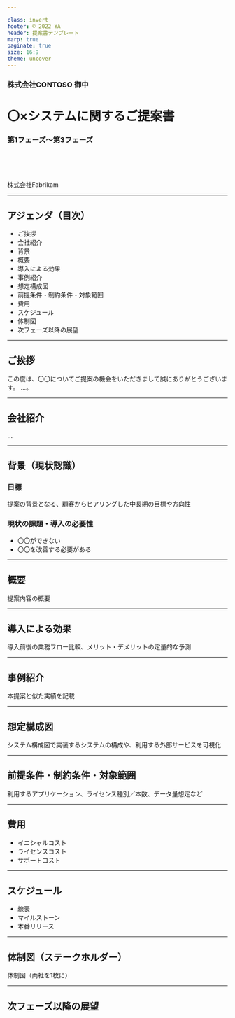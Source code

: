 ```yaml
---

class: invert
footer: © 2022 YA
header: 提案書テンプレート
marp: true
paginate: true
size: 16:9
theme: uncover
---
```


### 株式会社CONTOSO 御中

# 〇×システムに関するご提案書

### 第1フェーズ～第3フェーズ

<br><br><br>

株式会社Fabrikam

<!--
_backgroundColor: lightgray
_class: lead
_header: ""
_paginate: false
-->

---

## アジェンダ（目次）

- ご挨拶
- 会社紹介
- 背景
- 概要
- 導入による効果
- 事例紹介
- 想定構成図
- 前提条件・制約条件・対象範囲
- 費用
- スケジュール
- 体制図
- 次フェーズ以降の展望

---

## ご挨拶

この度は、〇〇についてご提案の機会をいただきまして誠にありがとうございます。
…。

---

## 会社紹介

…

---

## 背景（現状認識）

### 目標

提案の背景となる、顧客からヒアリングした中長期の目標や方向性

### 現状の課題・導入の必要性

- 〇〇ができない
- 〇〇を改善する必要がある

---

## 概要

提案内容の概要

---

## 導入による効果

導入前後の業務フロー比較、メリット・デメリットの定量的な予測

---

## 事例紹介

本提案と似た実績を記載

---

## 想定構成図

システム構成図で実装するシステムの構成や、利用する外部サービスを可視化

---

## 前提条件・制約条件・対象範囲

利用するアプリケーション、ライセンス種別／本数、データ量想定など

---

## 費用

- イニシャルコスト
- ライセンスコスト
- サポートコスト

---

## スケジュール

- 線表
- マイルストーン
- 本番リリース

---

## 体制図（ステークホルダー）

体制図（両社を1枚に）

---

## 次フェーズ以降の展望
